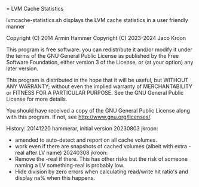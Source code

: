 = LVM Cache Statistics

lvmcache-statistics.sh displays the LVM cache statistics
in a user friendly manner

Copyright (C) 2014 Armin Hammer 
Copyright (C) 2023-2024 Jaco Kroon

This program is free software: you can redistribute it and/or modify 
it under the terms of the GNU General Public License as published by 
the Free Software Foundation, either version 3 of the License, or (at 
your option) any later version.

This program is distributed in the hope that it will be useful, but 
WITHOUT ANY WARRANTY; without even the implied warranty of MERCHANTABILITY 
or FITNESS FOR A PARTICULAR PURPOSE. See the GNU General Public License 
for more details.

You should have received a copy of the GNU General Public License along 
with this program. If not, see http://www.gnu.org/licenses/.

History:
20141220 hammerar, initial version
20230803 jkroon:
* amended to auto-detect and report on all cache volumes.
* work even if there are snapshots of cached volumes (albeit with extra -real after LV name)
20240308 jkroon:
* Remove the -real if there.  This has other risks but the risk of someone naming a LV something-real is probably low.
* Hide division by zero errors when calculating read/write hit ratio's and display na% when this happens.
